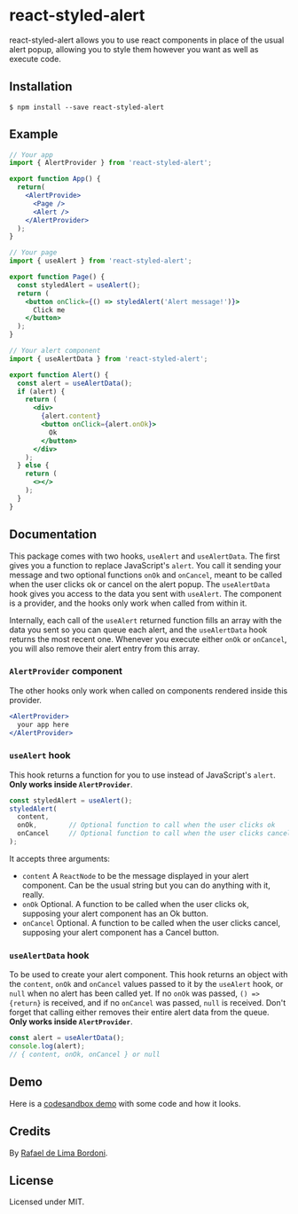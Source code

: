 # react-styled-alert

react-styled-alert allows you to use react components in place of the usual alert popup, allowing you to style them however you want as well as execute code.

## Installation

```
$ npm install --save react-styled-alert
```

## Example

```jsx
// Your app
import { AlertProvider } from 'react-styled-alert';

export function App() {
  return(
    <AlertProvide>
      <Page />
      <Alert />
    </AlertProvider>
  );
}

// Your page
import { useAlert } from 'react-styled-alert';

export function Page() {
  const styledAlert = useAlert();
  return (
    <button onClick={() => styledAlert('Alert message!')}>
      Click me
    </button>
  );
}

// Your alert component
import { useAlertData } from 'react-styled-alert';

export function Alert() {
  const alert = useAlertData();
  if (alert) {
    return (
      <div>
        {alert.content}
        <button onClick={alert.onOk}>
          Ok
        </button>
      </div>
    );
  } else {
    return (
      <></>
    );
  }
}
```

## Documentation

This package comes with two hooks, `useAlert` and `useAlertData`. The first gives you a function to replace JavaScript's `alert`. You call it sending your message and two optional functions `onOk` and `onCancel`, meant to be called when the user clicks ok or cancel on the alert popup. The `useAlertData` hook gives you access to the data you sent with `useAlert`. The component is a provider, and the hooks only work when called from within it.

Internally, each call of the `useAlert` returned function fills an array with the data you sent so you can queue each alert, and the `useAlertData` hook returns the most recent one. Whenever you execute either `onOk` or `onCancel`, you will also remove their alert entry from this array.

### `AlertProvider` component

The other hooks only work when called on components rendered inside this provider.

```jsx
<AlertProvider>
  your app here
</AlertProvider>
```

### `useAlert` hook

This hook returns a function for you to use instead of JavaScript's `alert`. __Only works inside `AlertProvider`__.

```jsx
const styledAlert = useAlert();
styledAlert(
  content,
  onOk,        // Optional function to call when the user clicks ok
  onCancel     // Optional function to call when the user clicks cancel
);
```

It accepts three arguments:
- `content`
  A `ReactNode` to be the message displayed in your alert component. Can be the usual string but you can do anything with it, really.
- `onOk`
  Optional. A function to be called when the user clicks ok, supposing your alert component has an Ok button.
- `onCancel`
  Optional. A function to be called when the user clicks cancel, supposing your alert component has a Cancel button.

### `useAlertData` hook

To be used to create your alert component. This hook returns an object with the `content`, `onOk` and `onCancel` values passed to it by the `useAlert` hook, or `null` when no alert has been called yet. If no `onOk` was passed, `() => {return}` is received, and if no `onCancel` was passed, `null` is received. Don't forget that calling either removes their entire alert data from the queue. __Only works inside `AlertProvider`__.

```jsx
const alert = useAlertData();
console.log(alert);
// { content, onOk, onCancel } or null
```

## Demo

Here is a [codesandbox demo](https://codesandbox.io/p/sandbox/react-styled-alert-demo-o5xwo8) with some code and how it looks.

## Credits

By [Rafael de Lima Bordoni](https://www.github.com/eldskald).

## License

Licensed under MIT.
